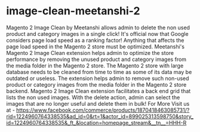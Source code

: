 # image-clean-meetanshi-2
Magento 2 Image Clean by Meetanshi allows admin to delete the non used product and category images in a single click! It's official now that Google considers page load speed as a ranking factor! Anything that affects the page load speed in the Magento 2 store must be optimized. Meetanshi's Magento 2 Image Clean extension helps admin to optimize the store performance by removing the unused product and category images from the media folder in the Magento 2 store. The Magento 2 store with large database needs to be cleaned from time to time as some of its data may be outdated or useless. The extension helps admin to remove such non-used product or category images from the media folder in the Magento 2 store backend. Magento 2 Image Clean extension facilitates a back end grid that lists the non used images. With the delete action, admin can select the images that are no longer useful and delete them in bulk! For More Visit us at - https://www.facebook.com/commerce/products/1870418463085731/?rid=1224960764338535&ad_id=0&rt=1&actor_id=899025313598750&story_id=1224960764338535&_ft_&location=homepage_stream&__tn__=HHH-R
